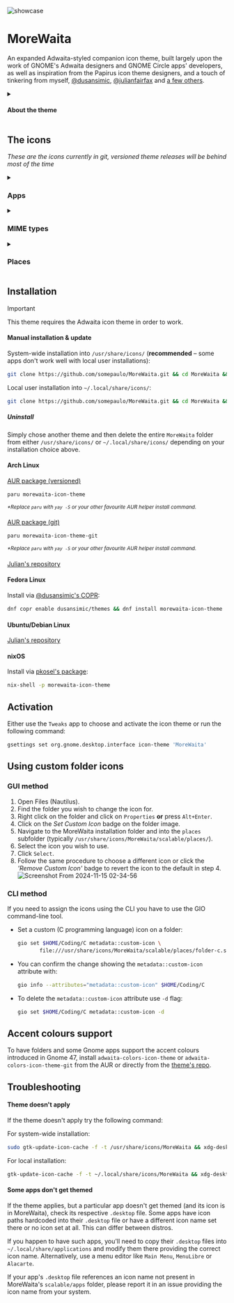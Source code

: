 ![showcase](https://repository-images.githubusercontent.com/543632052/128bfc42-325e-45be-b13f-d94529db059d)

# MoreWaita

An expanded Adwaita-styled companion icon theme, built largely upon the work of GNOME's Adwaita designers and GNOME Circle apps' developers, as well as inspiration from the Papirus icon theme designers, and a touch of tinkering from myself, [@dusansimic](https://github.com/dusansimic), [@julianfairfax](https://github.com/julianfairfax) and [a few others](https://github.com/somepaulo/MoreWaita/graphs/contributors).

<details>
<summary><h4>About the theme</h4></summary>

The purpose of this theme is to provide third-party apps with a consistent look and feel in Gnome Shell.

The goal of MoreWaita is to add to Adwaita, not modify it, and to do roughly what Breeze does for KDE. This theme does not override any Adwaita icons, nor any Gnome Circle apps icons, nor icons that generally fit into the Adwaita paradigm (like Transmission GTK). Currently, this theme is way less all-inclusive than many others, but the aim is to be on par with Papirus some day. However, this is (mostly) a one-man hobby effort, albeit with some greatly appreciated help, so suggestions, requests, PRs and contributions are very welcome. Please read CONTRIBUTING.md before submitting PRs.

For most icons, especially branded ones, the general idea is to stay as close as possible to the original icons – to the point of using them in full – and giving them the distinct Adwaita 'perspective' and general flatness. One thing this theme deviates from is the Gnome colour palette in brand icons – MoreWaita keeps the brand colours.

This theme is built and tested against vanilla Gnome on Arch Linux. If an icon is in the theme, but is not applying to your app, please open an issue and mention the icon name referenced in your app's `.desktop` file.
</details>

## The icons

_These are the icons currently in git, versioned theme releases will be behind most of the time_
<details>
<summary><h3>Apps</h3></summary>

![icon](./scalable/apps/abiword.svg "Abiword")
![icon](./scalable/apps/gnome-aisleriot.svg "Aisleriot Solitaire")
![icon](./scalable/apps/alacritty.svg "Alacritty")
![icon](./scalable/apps/androidstudio.svg "Android Studio")
![icon](./scalable/apps/android-studio-canary.svg "Android Studio Canary")
![icon](./scalable/apps/anydesk.svg "AnyDesk")
![icon](./scalable/apps/appflowy.svg "AppFlowy")
![icon](./scalable/apps/ardour.svg "Ardour")
![icon](./scalable/apps/atomix.svg "Atomix")
![icon](./scalable/apps/audacity.svg "Audacity")
![icon](./scalable/apps/betterbird.svg "Betterbird")
![icon](./scalable/apps/bitwarden.svg "Bitwarden")
![icon](./scalable/apps/bitwig-studio.svg "Bitwig Studio")
![icon](./scalable/apps/bleachbit.svg "Bleachbit")
![icon](./scalable/apps/blender.svg "Blender")
![icon](./scalable/apps/blockbench.svg "Blockbench")
![icon](./scalable/apps/brave-desktop.svg "Brave")
![icon](./scalable/apps/dev.bsnes.bsnes.svg "BSNES")
![icon](./scalable/apps/btop.svg "Btop")
![icon](./scalable/apps/calibre.svg "Calibre")
![icon](./scalable/apps/calibre-ebook-edit.svg "Calibre Editor")
![icon](./scalable/apps/calibre-viewer.svg "Calibre Viewer")
![icon](./scalable/apps/carla.svg "Carla")
![icon](./scalable/apps/carla-control.svg "Carla Control")
![icon](./scalable/apps/cawbird.svg "Cawbird")
![icon](./scalable/apps/accessories-character-map.svg "Character Map")
![icon](./scalable/apps/chromium-browser.svg "Chromium")
![icon](./scalable/apps/cider.svg "Cider")
![icon](./scalable/apps/clamtk.svg "ClamTK")
![icon](./scalable/apps/de.leopoldluley.Clapgrep.svg "Clapgrep")
![icon](./scalable/apps/com.github.rafostar.Clapper.svg "Clapper")
![icon](./scalable/apps/classicube.svg "ClassiCube")
![icon](./scalable/apps/CMakeSetup.svg "CMake Setup")
![icon](./scalable/apps/org.cockpit_project.CockpitClient.svg "Cockpit Client")
![icon](./scalable/apps/codeblocks.svg "Code::Blocks")
![icon](./scalable/apps/code-oss.svg "Code OSS")
![icon](./scalable/apps/corectrl.svg "CoreCtrl")
![icon](./scalable/apps/cups.svg "CUPS")
![icon](./scalable/apps/darktable.svg "Darktable")
![icon](./scalable/apps/resolve.svg "DaVinci Resolve")
![icon](./scalable/apps/dbeaver.svg "DBeaver")
![icon](./scalable/apps/deadbeef.svg "DeaDBeeF")
![icon](./scalable/apps/preferences-desktop-theme.svg "Desktop Preferences")
![icon](./scalable/apps/discord.svg "Discord")
![icon](./scalable/apps/discord-canary.svg "Discord Canary")
![icon](./scalable/apps/org.DolphinEmu.dolphin-emu.svg "Dolphin Emulator")
![icon](./scalable/apps/eclipse.svg "Eclipse")
![icon](./scalable/apps/electron.svg "Electron")
![icon](./scalable/apps/electrum.svg "Electrum")
![icon](./scalable/apps/io.element.Element.svg "Element")
![icon](./scalable/apps/endless-sky.svg "Endless Sky")
![icon](./scalable/apps/enpass.svg "Enpass")
![icon](./scalable/apps/etcher.svg "Etcher")
![icon](./scalable/apps/facebook-messenger.svg "Facebook Messenger")
![icon](./scalable/apps/org.fdroid.Repomaker.svg "F-Droid Repomaker")
![icon](./scalable/apps/figma.svg "Figma")
![icon](./scalable/apps/filezilla.svg "FileZilla")
![icon](./scalable/apps/firefox.svg "Firefox")
![icon](./scalable/apps/firefox-developer-edition.svg "Firefox Developer Edition")
![icon](./scalable/apps/firefox-nightly.svg "Firefox Nightly")
![icon](./scalable/apps/firewall-config.svg "Firewalld")
![icon](./scalable/apps/fish.svg "Fish Shell")
![icon](./scalable/apps/flightgear.svg "FlightGear")
![icon](./scalable/apps/fgcom.svg "FlightGear FGCom")
![icon](./scalable/apps/foobar2000.svg "Foobar 2000")
![icon](./scalable/apps/foot.svg "Foot")
![icon](./scalable/apps/freac.svg "Fre:ac")
![icon](./scalable/apps/freecad.svg "FreeCAD")
![icon](./scalable/apps/freedroidrpg.svg "FreeDroid RPG")
![icon](./scalable/apps/freetube.svg "FreeTube")
![icon](./scalable/apps/fuse-emulator.svg "Fuse Spectrum Emulator")
![icon](./scalable/apps/gda-browser-5.0.svg "Gda Browser")
![icon](./scalable/apps/gda-control-center.svg "Gda Control Center")
![icon](./scalable/apps/geany.svg "Geany")
![icon](./scalable/apps/genymotion.svg "Genymotion")
![icon](./scalable/apps/geogebra.svg "Geogebra")
![icon](./scalable/apps/gimp.svg "GIMP")
![icon](./scalable/apps/github-desktop.svg "GitHub Desktop")
![icon](./scalable/apps/gitkraken.svg "GitKraken")
![icon](./scalable/apps/godot.svg "Godot")
![icon](./scalable/apps/google-chrome.svg "Google Chrome")
![icon](./scalable/apps/google-earth.svg "Google Earth")
![icon](./scalable/apps/gparted.svg "GParted")
![icon](./scalable/apps/gpsd-logo.svg "GPSd")
![icon](./scalable/apps/grapejuice.svg "Grapejuice")
![icon](./scalable/apps/grapejuice-roblox-player.svg "Grapejuice Player")
![icon](./scalable/apps/grapejuice-roblox-studio.svg "Grapejuice Studio")
![icon](./scalable/apps/grub-customizer.svg "GRUB Customizer")
![icon](./scalable/apps/gsmartcontrol.svg "GSmartControl")
![icon](./scalable/apps/gtkterm.svg "GTKTerm")
![icon](./scalable/apps/gufw.svg "GUFW")
![icon](./scalable/apps/fr.handbrake.ghb.svg "Handbrake")
![icon](./scalable/apps/hardinfo.svg "Hardinfo")
![icon](./scalable/apps/headlines.svg "Headlines")
![icon](./scalable/apps/heroic.svg "Heroic Launcher")
![icon](./scalable/apps/hp_logo.svg "HP")
![icon](./scalable/apps/htop.svg "Htop")
![icon](./scalable/apps/hwloc.svg "Hardware Locality")
![icon](./scalable/apps/org.inkscape.Inkscape.svg "Inkscape")
![icon](./scalable/apps/input-remapper.svg "Input Remapper")
![icon](./scalable/apps/insomnia.svg "Insomnia")
![icon](./scalable/apps/java-openjdk.svg "Java")
![icon](./scalable/apps/jdownloader.svg "JDownloader")
![icon](./scalable/apps/fleet.svg "JetBrains Fleet")
![icon](./scalable/apps/intellij.svg "JetBrains IntelliJ IDEA")
![icon](./scalable/apps/clion.svg "JetBrains CLion")
![icon](./scalable/apps/datagrip.svg "JetBrains DataGrip")
![icon](./scalable/apps/dataspell.svg "JetBrains DataSpell")
![icon](./scalable/apps/goland.svg "JetBrains GoLand")
![icon](./scalable/apps/phpstorm.svg "JetBrains PhpStorm")
![icon](./scalable/apps/pycharm.svg "JetBrains PyCharm")
![icon](./scalable/apps/rider.svg "JetBrains Rider")
![icon](./scalable/apps/rubymine.svg "JetBrains RubyMine")
![icon](./scalable/apps/webstorm.svg "JetBrains WebStorm")
![icon](./scalable/apps/jetbrains-toolbox.svg "JetBrains Toolbox")
![icon](./scalable/apps/joplin.svg "Joplin")
![icon](./scalable/apps/josm.svg "JOSM")
![icon](./scalable/apps/julia.svg "Julia")
![icon](./scalable/apps/jupyter.svg "Jupyter")
![icon](./scalable/apps/kate.svg "Kate")
![icon](./scalable/apps/kdenlive.svg "KDEnlive")
![icon](./scalable/apps/keepassxc.svg "Keepass XC")
![icon](./scalable/apps/kicad.svg "KiCad")
![icon](./scalable/apps/kitty.svg "Kitty")
![icon](./scalable/apps/kolourpaint.svg "Kolourpaint")
![icon](./scalable/apps/krita.svg "Krita")
![icon](./scalable/apps/kruler.svg "Kruler")
![icon](./scalable/apps/kvantum.svg "Kvantum")
![icon](./scalable/apps/libreoffice-writer.svg "LibreOffice Writer")
![icon](./scalable/apps/libreoffice-calc.svg "LibreOffice Calc")
![icon](./scalable/apps/libreoffice-impress.svg "LibreOffice Impress")
![icon](./scalable/apps/libreoffice-draw.svg "LibreOffice Draw")
![icon](./scalable/apps/libreoffice-math.svg "LibreOffice Math")
![icon](./scalable/apps/libreoffice-base.svg "LibreOffice Base")
![icon](./scalable/apps/libreoffice-chart.svg "LibreOffice Chart")
![icon](./scalable/apps/libreoffice-basic.svg "LibreOffice Basic")
![icon](./scalable/apps/libreoffice-startcenter.svg "LibreOffice StartCenter")
![icon](./scalable/apps/librewolf.svg "Librewolf")
![icon](./scalable/apps/liferea.svg "Liferea")
![icon](./scalable/apps/lightworks.svg "Lightworks")
![icon](./scalable/apps/localsend.svg "LocalSend")
![icon](./scalable/apps/logseq.svg "Logseq")
![icon](./scalable/apps/lvim.svg "LunarVim")
![icon](./scalable/apps/mailspring.svg "Mailspring")
![icon](./scalable/apps/maple.svg "Maple")
![icon](./scalable/apps/mathematica.svg "Mathematica")
![icon](./scalable/apps/mattermost.svg "Mattermost")
![icon](./scalable/apps/MediathekView.svg "MediathekView")
![icon](./scalable/apps/mediainfo.svg "Mediainfo")
![icon](./scalable/apps/mega.svg "Mega")
![icon](./scalable/apps/com.tonikelope.MegaBasterd.svg "MegaBasterd")
![icon](./scalable/apps/net.kuribo64.melonDS.svg "melonDS")
![icon](./scalable/apps/menulibre.svg "Menulibre")
![icon](./scalable/apps/mercury.svg "Mercury")
![icon](./scalable/apps/micro.svg "Micro")
![icon](./scalable/apps/microsoft-edge.svg "Microsoft Edge")
![icon](./scalable/apps/minecraft.svg "Minecraft")
![icon](./scalable/apps/minetest.svg "Minetest")
![icon](./scalable/apps/mockoon.svg "Mockoon")
![icon](./scalable/apps/monero.svg "Monero")
![icon](./scalable/apps/mpv.svg "mpv")
![icon](./scalable/apps/mumble.svg "Mumble")
![icon](./scalable/apps/nvim.svg "Neovim")
![icon](./scalable/apps/netbeans.svg "NetBeans")
![icon](./scalable/apps/gnome-nettool.svg "Network Tools")
![icon](./scalable/apps/preferences-system-network.svg "Network Preferences")
![icon](./scalable/apps/network-wired.svg "Network Wired")
![icon](./scalable/apps/nextcloud.svg "NextCloud")
![icon](./scalable/apps/nheko.svg "Nheko")
![icon](./scalable/apps/nufraw.svg "nUFRaw")
![icon](./scalable/apps/nvidia.svg "nVidia Settings")
![icon](./scalable/apps/nvtop.svg "NVTOP")
![icon](./scalable/apps/com.obsproject.Studio.svg "OBS Studio")
![icon](./scalable/apps/obsidian.svg "Obsidian")
![icon](./scalable/apps/octave.svg "Octave")
![icon](./scalable/apps/okular.svg "Okular")
![icon](./scalable/apps/onetagger.svg "One Tagger")
![icon](./scalable/apps/org.onlyoffice.desktopeditors.svg "ONLYOFFICE")
![icon](./scalable/apps/openboard.svg "OpenBoard")
![icon](./scalable/apps/openra-cnc.svg "OpenRA Command & Conquer")
![icon](./scalable/apps/openra-d2k.svg "OpenRA Dune 2000")
![icon](./scalable/apps/openra-ra.svg "OpenRA Red Alert")
![icon](./scalable/apps/openrgb.svg "OpenRGB")
![icon](./scalable/apps/openscad.svg "OpenSCAD")
![icon](./scalable/apps/opensnitch-ui.svg "Open Snitch")
![icon](./scalable/apps/opera.svg "Opera")
![icon](./scalable/apps/osmscout-server.svg "OSM Scout")
![icon](./scalable/apps/opentoonz.svg "OpenToonz")
![icon](./scalable/apps/osu.svg "Osu")
![icon](./scalable/apps/pacseek.svg "Pacseek")
![icon](./scalable/apps/pamac.svg "Pamac")
![icon](./scalable/apps/org.parlatype.Parlatype.svg "Parlatype")
![icon](./scalable/apps/pavucontrol.svg "PulseAudio Volume Control")
![icon](./scalable/apps/pidgin.svg "Pidgin")
![icon](./scalable/apps/pinta.svg "Pinta")
![icon](./scalable/apps/net.poedit.Poedit.svg "Poedit")
![icon](./scalable/apps/popcorntime.svg "Popcorn Time")
![icon](./scalable/apps/portmaster.svg "Portmaster")
![icon](./scalable/apps/postman.svg "Postman")
![icon](./scalable/apps/org.gnome.PowerStats.svg "Power Statistics")
![icon](./scalable/apps/prismlauncher.svg "Prism Launcher")
![icon](./scalable/apps/projectM.svg "projectM")
![icon](./scalable/apps/protonmail-bridge.svg "Proton Mail")
![icon](./scalable/apps/protonmail-ie.svg "Proton Mail Import Export App")
![icon](./scalable/apps/protonvpn-gui.svg "Proton VPN")
![icon](./scalable/apps/pulsar.svg "Pulsar")
![icon](./scalable/apps/pure-maps.svg "Pure Maps")
![icon](./scalable/apps/qbittorrent.svg "qBitTorrent")
![icon](./scalable/apps/qgis.svg "QGIS")
![icon](./scalable/apps/qq.svg "QQ")
![icon](./scalable/apps/qt5ct.svg "Qt Control Center")
![icon](./scalable/apps/assistant.svg "Qt Assistant")
![icon](./scalable/apps/qdbusviewer.svg "Qt dbus Viewer")
![icon](./scalable/apps/QtProject-designer.svg "Qt Designer")
![icon](./scalable/apps/linguist.svg "Qt Linguist")
![icon](./scalable/apps/qv4l2.svg "Qt Video for Linux Utility")
![icon](./scalable/apps/io.github.quodlibet.QuodLibet.svg "QuodLibet")
![icon](./scalable/apps/io.github.quodlibet.ExFalso.svg "ExFalso")
![icon](./scalable/apps/qutebrowser.svg "Qute Browser")
![icon](./scalable/apps/rawtherapee.svg "RawTherapee")
![icon](./scalable/apps/retroarch.svg "Retro Arch")
![icon](./scalable/apps/rstudio.svg "RStudio")
![icon](./scalable/apps/rustdesk.svg "RustDesk")
![icon](./scalable/apps/ryujinx.svg "Ryujinx")
![icon](./scalable/apps/saber.svg "Saber")
![icon](./scalable/apps/scrcpy.svg "Scrcpy")
![icon](./scalable/apps/guiscrcpy.svg "GUI Scrcpy")
![icon](./scalable/apps/scribus.svg "Scribus")
![icon](./scalable/apps/session-desktop.svg "Session")
![icon](./scalable/apps/setzer.svg "Setzer")
![icon](./scalable/apps/shotwell.svg "Shotwell")
![icon](./scalable/apps/one.alynx.showmethekey.svg "Show Me the Key")
![icon](./scalable/apps/signal-desktop.svg "Signal")
![icon](./scalable/apps/skypeforlinux.svg "Skype")
![icon](./scalable/apps/slack.svg "Slack")
![icon](./scalable/apps/system-software-install.svg "Software")
![icon](./scalable/apps/soundconverter.svg "Sound Converter")
![icon](./scalable/apps/spek.svg "Spek")
![icon](./scalable/apps/spotify.svg "Spotify")
![icon](./scalable/apps/spyder.svg "Spyder")
![icon](./scalable/apps/sqlitebrowser.svg "DB Browser for SQLite")
![icon](./scalable/apps/standard-notes.svg "Standard Notes")
![icon](./scalable/apps/steam-icon.svg "Steam")
![icon](./scalable/apps/stellarium.svg "Stellarium")
![icon](./scalable/apps/stoken-gui.svg "Security Token")
![icon](./scalable/apps/strawberry.svg "Strawberry")
![icon](./scalable/apps/sublime-merge.svg "Sublime Merge")
![icon](./scalable/apps/sublime-text.svg "Sublime Text")
![icon](./scalable/apps/surfshark.svg "Surfshark")
![icon](./scalable/apps/suyu.svg "Suyu")
![icon](./scalable/apps/syncthing-gtk.svg "Syncthing")
![icon](./scalable/apps/teams.svg "Teams")
![icon](./scalable/apps/TeamViewer.svg "TeamViewer")
![icon](./scalable/apps/telegram.svg "Telegram")
![icon](./scalable/apps/texmaker.svg "Texmaker")
![icon](./scalable/apps/texstudio.svg "Texstudio")
![icon](./scalable/apps/thunderbird.svg "Thunderbird")
![icon](./scalable/apps/todoist.svg "Todoist")
![icon](./scalable/apps/tor-browser.svg "TOR Browser")
![icon](./scalable/apps/ungoogled-chromium.svg "Ungoogled Chromium")
![icon](./scalable/apps/unityhub.svg "Unity Hub")
![icon](./scalable/apps/unity-editor-icon.svg "Unity Editor")
![icon](./scalable/apps/via-nativia.svg "VIA")
![icon](./scalable/apps/viber.svg "Viber")
![icon](./scalable/apps/vim.svg "Vim")
![icon](./scalable/apps/virtualbox.svg "VirtualBox")
![icon](./scalable/apps/virt-manager.svg "Virtual Machine Manager")
![icon](./scalable/apps/visual-studio-code.svg "Visual Studio Code")
![icon](./scalable/apps/vivaldi.svg "Vivaldi")
![icon](./scalable/apps/vlc.svg "VLC")
![icon](./scalable/apps/vmware-workstation.svg "VMware Workstation")
![icon](./scalable/apps/vscodium.svg "VSCodium")
![icon](./scalable/apps/warpinator.svg "Warpinator")
![icon](./scalable/apps/waydroid.svg "Waydroid")
![icon](./scalable/apps/webcord.svg "Webcord")
![icon](./scalable/apps/wezterm.svg "Wezterm")
![icon](./scalable/apps/com.github.eneshecan.WhatsAppForLinux.svg "WhatsApp")
![icon](./scalable/apps/windscribe.svg "Windscribe")
![icon](./scalable/apps/wireshark.svg "Wireshark")
![icon](./scalable/apps/wonderpen.svg "WonderPen")
![icon](./scalable/apps/xdvi.svg "xdvi")
![icon](./scalable/apps/xonotic.svg "Xonotic")
![icon](./scalable/apps/xsane.svg "xSane")
![icon](./scalable/apps/yandex-browser.svg "Yandex Browser")
![icon](./scalable/apps/yuzu.svg "Yuzu")
![icon](./scalable/apps/zaproxy.svg "Zed Attack Proxy (ZAP)")
![icon](./scalable/apps/zathura.svg "Zathura")
![icon](./scalable/apps/zed.svg "Zed")
![icon](./scalable/apps/zen-browser.svg "Zen Browser")
![icon](./scalable/apps/Zoom.svg "Zoom")
![icon](./scalable/apps/zrythm.svg "Zrythm")
</details>
<details>
<summary><h3>MIME types</h3></summary>

![icon](./scalable/mimes/application-vnd.adobe.aftereffects.project.svg "Adobe AfterEffects Project")
![icon](./scalable/mimes/application-illustrator.svg "Adobe Illustrator")
![icon](./scalable/mimes/application-x-adobe-indesign.svg "Adobe InDesign")
![icon](./scalable/mimes/application-x-photoshop.svg "Adobe Photoshop")
![icon](./scalable/mimes/application-vnd.adobe.xd.svg "Adobe XD")
![icon](./scalable/mimes/android-package-archive.svg "APK")
![icon](./scalable/mimes/application-x-iso9600-appimage.svg "AppImage")
![icon](./scalable/mimes/text-x-arduino.svg "Arduino")
![icon](./scalable/mimes/application-x-audacity-project.svg "Audacity Project")
![icon](./scalable/mimes/application-octet-stream.svg "Binary")
![icon](./scalable/mimes/application-x-bitwig-studio.svg "Bitwig Studio")
![icon](./scalable/mimes/com.bitwig.BitwigStudio.audio-x.dawproject.svg "Bitwig Studio Project")
![icon](./scalable/mimes/text-x-c.svg "C")
![icon](./scalable/mimes/text-x-chdr.svg "C Header")
![icon](./scalable/mimes/text-x-cpp.svg "C++")
![icon](./scalable/mimes/text-x-cpphdr.svg "C++ Header")
![icon](./scalable/mimes/text-x-csharp.svg "C#")
![icon](./scalable/mimes/application-x-cd-image.svg "CD Image")
![icon](./scalable/mimes/text-x-clojure.svg "Clojure")
![icon](./scalable/mimes/application-vnd.comicbook+zip.svg "Comic Book")
![icon](./scalable/mimes/text-css.svg "CSS")
![icon](./scalable/mimes/application-x-deb.svg "deb")
![icon](./scalable/mimes/application-epub+zip.svg "eBook")
![icon](./scalable/mimes/application-vnd.flatpak.svg "Flatpak")
![icon](./scalable/mimes/text-x-go.svg "Go")
![icon](./scalable/mimes/application-x-godot-project.svg "Godot Project")
![icon](./scalable/mimes/application-vnd.iccprofile.svg "ICC Profile")
![icon](./scalable/mimes/text-x-java.svg "Java")
![icon](./scalable/mimes/application-x-java-archive.svg "Java Archive")
![icon](./scalable/mimes/text-x-javascript.svg "JavaScript")
![icon](./scalable/mimes/application-json.svg "JSON")
![icon](./scalable/mimes/text-x-julia.svg "Julia")
![icon](./scalable/mimes/application-x-ipynb+json.svg "Jupyter Notebook")
![icon](./scalable/mimes/application-loc+xml.svg "Location")
![icon](./scalable/mimes/text-x-lua.svg "Lua")
![icon](./scalable/mimes/text-x-makefile.svg "Makefile")
![icon](./scalable/mimes/application-mathematica.svg "Mathematica")
![icon](./scalable/mimes/application-mathematicaplayer.svg "Mathematica Player")
![icon](./scalable/mimes/application-vnd.wolfram.mathematica.package.svg "Mathematica Package")
![icon](./scalable/mimes/text-x-markdown.svg "Markdown")
![icon](./scalable/mimes/text-x-meson.svg "Meson")
![icon](./scalable/mimes/application-x-model.svg "Model")
![icon](./scalable/mimes/text-x-octave.svg "Octave")
![icon](./scalable/mimes/oasis-text.svg "Office Document")
![icon](./scalable/mimes/oasis-spreadsheet.svg "Office Spreadsheet")
![icon](./scalable/mimes/oasis-presentation.svg "Office Presentation")
![icon](./scalable/mimes/oasis-drawing.svg "Office Drawing")
![icon](./scalable/mimes/oasis-web.svg "Office HTML")
![icon](./scalable/mimes/oasis-database.svg "Office Database")
![icon](./scalable/mimes/oasis-formula.svg "Office Formula")
![icon](./scalable/mimes/oasis-master-document.svg "Office Master Document")
![icon](./scalable/mimes/oasis-empty.svg "Office Empty")
![icon](./scalable/mimes/oasis-text-template.svg "Office Document Template")
![icon](./scalable/mimes/oasis-spreadsheet-template.svg "Office Spreadsheet Template")
![icon](./scalable/mimes/oasis-presentation-template.svg "Office Presentation Template")
![icon](./scalable/mimes/oasis-drawing-template.svg "Office Drawing Template")
![icon](./scalable/mimes/oasis-web-template.svg "Office HTML Template")
![icon](./scalable/mimes/oasis-database-template.svg "Office Database Template")
![icon](./scalable/mimes/oasis-formula-template.svg "Office Formula Template")
![icon](./scalable/mimes/oasis-master-document-template.svg "Office Master Document Template")
![icon](./scalable/mimes/oasis-empty-template.svg "Office Empty Template")
![icon](./scalable/mimes/text-x-patch.svg "Patch")
![icon](./scalable/mimes/application-x-perl.svg "Perl")
![icon](./scalable/mimes/application-pgp-encrypted.svg "PGP Encrypted")
![icon](./scalable/mimes/application-pgp-keys.svg "PGP Key")
![icon](./scalable/mimes/application-pgp-signature.svg "PGP Signature")
![icon](./scalable/mimes/application-pkix-cert.svg "PGP Certificate")
![icon](./scalable/mimes/application-x-php.svg "PHP")
![icon](./scalable/mimes/application-postscript.svg "PostScript")
![icon](./scalable/mimes/text-x-python.svg "Python")
![icon](./scalable/mimes/application-x-python-bytecode.svg "Python Bytecode")
![icon](./scalable/mimes/text-x-r.svg "R")
![icon](./scalable/mimes/text-x-r-markdown.svg "R Markdown")
![icon](./scalable/mimes/application-x-rpm.svg "rpm")
![icon](./scalable/mimes/text-x-ruby.svg "Ruby")
![icon](./scalable/mimes/text-rust.svg "Rust")
![icon](./scalable/mimes/application-vnd.scribus.svg "Scribus")
![icon](./scalable/mimes/application-x-shellscript.svg "Shell Script")
![icon](./scalable/mimes/application-vnd.snap.svg "Snap")
![icon](./scalable/mimes/application-x-subrip.svg "Subtitles")
![icon](./scalable/mimes/text-x-tex.svg "TEX")
![icon](./scalable/mimes/application-x-theme.svg "Theme")
![icon](./scalable/mimes/application-toml.svg "TOML")
![icon](./scalable/mimes/application-x-bittorrent.svg "Torrent")
![icon](./scalable/mimes/text-x-gettext-translation.svg "Translation")
![icon](./scalable/mimes/text-x-gettext-translation-template.svg "Translation Template")
![icon](./scalable/mimes/application-x-gettext-translation.svg "Translation Compiled")
![icon](./scalable/mimes/text-x-typescript.svg "TypeScript")
![icon](./scalable/mimes/text-x-vala.svg "Vala")
![icon](./scalable/mimes/application-xml.svg "XML")
![icon](./scalable/mimes/application-x-xopp.svg "xApp")
![icon](./scalable/mimes/application-x-yaml.svg "YAML")
![icon](./scalable/mimes/virtualbox-hdd.svg "VirtualBox HDD Image")
![icon](./scalable/mimes/virtualbox-ova.svg "VirtualBox OVA Image")
![icon](./scalable/mimes/virtualbox-ovf.svg "VirtualBox OVF Image")
![icon](./scalable/mimes/virtualbox-vbox.svg "VirtualBox VBox Image")
![icon](./scalable/mimes/virtualbox-vbox-extpack.svg "VirtualBox VBox Extension Pack Image")
![icon](./scalable/mimes/virtualbox-vdi.svg "VirtualBox VDI Image")
![icon](./scalable/mimes/virtualbox-vhd.svg "VirtualBox VHD Image")
![icon](./scalable/mimes/virtualbox-vmdk.svg "VirtualBox VMDK Image")
</details>
<details>
<summary><h3>Places</h3></summary>

![icon](./scalable/places/folder-3dbenchy.svg "3DBenchy")
![icon](./scalable/places/folder-android.svg "Android")
![icon](./scalable/places/folder-appimage.svg "AppImage")
![icon](./scalable/places/folder-archlinux.svg "Arch Linux")
![icon](./scalable/places/folder-arduino.svg "Arduino")
![icon](./scalable/places/folder-backup.svg "Backup")
![icon](./scalable/places/folder-bitwig.svg "Bitwig")
![icon](./scalable/places/folder-blender.svg "Blender")
![icon](./scalable/places/folder-books.svg "Books")
![icon](./scalable/places/folder-c.svg "C")
![icon](./scalable/places/folder-camera.svg "Camera")
![icon](./scalable/places/folder-code.svg "Code")
![icon](./scalable/places/folder-codeberg.svg "Codeberg")
![icon](./scalable/places/folder-cplusplus.svg "C++")
![icon](./scalable/places/folder-csharp.svg "C#")
![icon](./scalable/places/folder-dropbox.svg "Dropbox")
![icon](./scalable/places/folder-earth.svg "Earth")
![icon](./scalable/places/folder-emacs.svg "Emacs")
![icon](./scalable/places/folder-extensions.svg "Extensions")
![icon](./scalable/places/folder-fedora.svg "Fedora")
![icon](./scalable/places/folder-flatpak.svg "Flatpak")
![icon](./scalable/places/folder-freecad.svg "FreeCAD")
![icon](./scalable/places/folder-games.svg "Games")
![icon](./scalable/places/folder-gimp.svg "GIMP")
![icon](./scalable/places/folder-git.svg "Git")
![icon](./scalable/places/folder-github.svg "GitHub")
![icon](./scalable/places/folder-gitlab.svg "GitLab")
![icon](./scalable/places/folder-globe.svg "Globe")
![icon](./scalable/places/folder-gnome.svg "GNOME")
![icon](./scalable/places/folder-go.svg "GO")
![icon](./scalable/places/folder-godot.svg "Godot")
![icon](./scalable/places/folder-google-drive.svg "Google Drive")
![icon](./scalable/places/folder-inkscape.svg "Inkscape")
![icon](./scalable/places/folder-java.svg "Java")
![icon](./scalable/places/folder-kde.svg "KDE")
![icon](./scalable/places/folder-kicad.svg "KiCad")
![icon](./scalable/places/folder-lua.svg "Lua")
![icon](./scalable/places/folder-mega.svg "Mega")
![icon](./scalable/places/folder-money.svg "Money")
![icon](./scalable/places/folder-neovim.svg "Neovim")
![icon](./scalable/places/folder-nextcloud.svg "NextCloud")
![icon](./scalable/places/folder-nix.svg "Nix")
![icon](./scalable/places/folder-onedrive.svg "OneDrive")
![icon](./scalable/places/folder-openscad.svg "OpenSCAD")
![icon](./scalable/places/folder-opensuse.svg "OpenSUSE")
![icon](./scalable/places/folder-platformio.svg "PlatformIO")
![icon](./scalable/places/folder-private.svg "Private")
![icon](./scalable/places/folder-projects.svg "Projects")
![icon](./scalable/places/folder-python.svg "Python")
![icon](./scalable/places/folder-r.svg "R")
![icon](./scalable/places/folder-redhat.svg "Red Hat")
![icon](./scalable/places/folder-ruby.svg "Ruby")
![icon](./scalable/places/folder-rust.svg "Rust")
![icon](./scalable/places/folder-school.svg "School")
![icon](./scalable/places/folder-screencast.svg "Screencast")
![icon](./scalable/places/folder-screenshot.svg "Screenshot")
![icon](./scalable/places/folder-shell.svg "Shell")
![icon](./scalable/places/folder-syncthing.svg "Syncthing")
![icon](./scalable/places/folder-temp.svg "Temp")
![icon](./scalable/places/folder-ubuntu.svg "Ubuntu")
![icon](./scalable/places/folder-user.svg "User")
![icon](./scalable/places/folder-vala.svg "Vala")
![icon](./scalable/places/folder-wine.svg "Wine")
![icon](./scalable/places/folder-work.svg "Work")

### Legacy Places

![icon](./scalable/places/folder-3dbenchy-legacy.svg "3DBenchy")
![icon](./scalable/places/folder-android-legacy.svg "Android")
![icon](./scalable/places/folder-appimage-legacy.svg "AppImage")
![icon](./scalable/places/folder-archlinux-legacy.svg "Arch Linux")
![icon](./scalable/places/folder-arduino-legacy.svg "Arduino")
![icon](./scalable/places/folder-backup-legacy.svg "Backup")
![icon](./scalable/places/folder-bitwig-legacy.svg "Bitwig")
![icon](./scalable/places/folder-blender-legacy.svg "Blender")
![icon](./scalable/places/folder-books-legacy.svg "Books")
![icon](./scalable/places/folder-c-legacy.svg "C")
![icon](./scalable/places/folder-camera-legacy.svg "Camera")
![icon](./scalable/places/folder-code-legacy.svg "Code")
![icon](./scalable/places/folder-codeberg-legacy.svg "Codeberg")
![icon](./scalable/places/folder-cplusplus-legacy.svg "C++")
![icon](./scalable/places/folder-csharp-legacy.svg "C#")
![icon](./scalable/places/folder-dropbox-legacy.svg "Dropbox")
![icon](./scalable/places/folder-earth-legacy.svg "Earth")
![icon](./scalable/places/folder-emacs-legacy.svg "Emacs")
![icon](./scalable/places/folder-extensions-legacy.svg "Extensions")
![icon](./scalable/places/folder-fedora-legacy.svg "Fedora")
![icon](./scalable/places/folder-flatpak-legacy.svg "Flatpak")
![icon](./scalable/places/folder-freecad-legacy.svg "FreeCAD")
![icon](./scalable/places/folder-games-legacy.svg "Games")
![icon](./scalable/places/folder-gimp-legacy.svg "GIMP")
![icon](./scalable/places/folder-git-legacy.svg "Git")
![icon](./scalable/places/folder-github-legacy.svg "GitHub")
![icon](./scalable/places/folder-gitlab-legacy.svg "GitLab")
![icon](./scalable/places/folder-globe-legacy.svg "Globe")
![icon](./scalable/places/folder-gnome-legacy.svg "GNOME")
![icon](./scalable/places/folder-go-legacy.svg "GO")
![icon](./scalable/places/folder-godot-legacy.svg "Godot")
![icon](./scalable/places/folder-google-drive-legacy.svg "Google Drive")
![icon](./scalable/places/folder-inkscape-legacy.svg "Inkscape")
![icon](./scalable/places/folder-java-legacy.svg "Java")
![icon](./scalable/places/folder-kde-legacy.svg "KDE")
![icon](./scalable/places/folder-kicad-legacy.svg "KiCad")
![icon](./scalable/places/folder-lua-legacy.svg "Lua")
![icon](./scalable/places/folder-mega-legacy.svg "Mega")
![icon](./scalable/places/folder-money-legacy.svg "Money")
![icon](./scalable/places/folder-neovim-legacy.svg "Neovim")
![icon](./scalable/places/folder-nextcloud-legacy.svg "NextCloud")
![icon](./scalable/places/folder-nix-legacy.svg "Nix")
![icon](./scalable/places/folder-onedrive-legacy.svg "OneDrive")
![icon](./scalable/places/folder-openscad-legacy.svg "OpenSCAD")
![icon](./scalable/places/folder-opensuse-legacy.svg "OpenSUSE")
![icon](./scalable/places/folder-platformio-legacy.svg "PlatformIO")
![icon](./scalable/places/folder-private-legacy.svg "Private")
![icon](./scalable/places/folder-projects-legacy.svg "Projects")
![icon](./scalable/places/folder-python-legacy.svg "Python")
![icon](./scalable/places/folder-r-legacy.svg "R")
![icon](./scalable/places/folder-redhat-legacy.svg "Red Hat")
![icon](./scalable/places/folder-ruby-legacy.svg "Ruby")
![icon](./scalable/places/folder-rust-legacy.svg "Rust")
![icon](./scalable/places/folder-school-legacy.svg "School")
![icon](./scalable/places/folder-screencast-legacy.svg "Screencast")
![icon](./scalable/places/folder-screenshot-legacy.svg "Screenshot")
![icon](./scalable/places/folder-shell-legacy.svg "Shell")
![icon](./scalable/places/folder-syncthing-legacy.svg "Syncthing")
![icon](./scalable/places/folder-temp-legacy.svg "Temp")
![icon](./scalable/places/folder-ubuntu-legacy.svg "Ubuntu")
![icon](./scalable/places/folder-user-legacy.svg "User")
![icon](./scalable/places/folder-vala-legacy.svg "Vala")
![icon](./scalable/places/folder-wine-legacy.svg "Wine")
![icon](./scalable/places/folder-work-legacy.svg "Work")
</details>

## Installation

> [!IMPORTANT]
> This theme requires the Adwaita icon theme in order to work.

#### Manual installation & update

System-wide installation into `/usr/share/icons/` (**recommended** – some apps don't work well with local user installations):

```sh
git clone https://github.com/somepaulo/MoreWaita.git && cd MoreWaita && sudo ./install.sh
```

Local user installation into `~/.local/share/icons/`:

```sh
git clone https://github.com/somepaulo/MoreWaita.git && cd MoreWaita && ./install.sh
```

##### Uninstall

Simply chose another theme and then delete the entire `MoreWaita` folder from either `/usr/share/icons/` or `~/.local/share/icons/` depending on your installation choice above.

#### Arch Linux

[AUR package (versioned)](https://aur.archlinux.org/packages/morewaita-icon-theme)

```sh
paru morewaita-icon-theme
```
<sup>_*Replace `paru` with `yay -S` or your other favourite AUR helper install command._</sup>

[AUR package (git)](https://aur.archlinux.org/packages/morewaita-icon-theme-git)

```sh
paru morewaita-icon-theme-git
```
<sup>_*Replace `paru` with `yay -S` or your other favourite AUR helper install command._</sup>

[Julian's repository](https://gitlab.com/julianfairfax/package-repo#how-to-add-repository-for-arch-based-linux-distributions)

#### Fedora Linux

Install via [@dusansimic's COPR](https://copr.fedorainfracloud.org/coprs/dusansimic/themes):

```sh
dnf copr enable dusansimic/themes && dnf install morewaita-icon-theme
```

#### Ubuntu/Debian Linux

[Julian's repository](https://gitlab.com/julianfairfax/package-repo#how-to-add-repository-for-debian-based-linux-distributions)

#### nixOS

Install via [pkosel's package](https://search.nixos.org/packages?channel=unstable&show=morewaita-icon-theme):

```sh
nix-shell -p morewaita-icon-theme
```

## Activation

Either use the `Tweaks` app to choose and activate the icon theme or run the following command:

```sh
gsettings set org.gnome.desktop.interface icon-theme 'MoreWaita'
```

## Using custom folder icons

### GUI method

1. Open Files (Nautilus).
2. Find the folder you wish to change the icon for.
3. Right click on the folder and click on `Properties` __or__ press `Alt+Enter`. 
4. Click on the _Set Custom Icon_ badge on the folder image.
5. Navigate to the MoreWaita installation folder and into the `places` subfolder (typically `/usr/share/icons/MoreWaita/scalable/places/`).
6. Select the icon you wish to use.
7. Click `Select`.
8. Follow the same procedure to choose a different icon or click the _'Remove Custom Icon'_ badge to revert the icon to the default in step 4.  
![Screenshot From 2024-11-15 02-34-56](https://github.com/user-attachments/assets/a21e270d-b75e-4bf3-85d2-c3bc47b769ce)

### CLI method

If you need to assign the icons using the CLI you have to use the GIO command-line tool.


- Set a custom (C programming language) icon on a folder:

    ```sh
    gio set $HOME/Coding/C metadata::custom-icon \
           file:///usr/share/icons/MoreWaita/scalable/places/folder-c.svg
    ```

- You can confirm the change showing the `metadata::custom-icon` attribute with:

    ```sh
    gio info --attributes="metadata::custom-icon" $HOME/Coding/C
    ```

- To delete the `metadata::custom-icon` attribute use `-d` flag:

    ```sh
    gio set $HOME/Coding/C metadata::custom-icon -d
    ```

## Accent colours support

To have folders and some Gnome apps support the accent colours introduced in Gnome 47, install `adwaita-colors-icon-theme` or `adwaita-colors-icon-theme-git` from the AUR or directly from the [theme's repo](https://github.com/dpejoh/Adwaita-colors).

## Troubleshooting

#### Theme doesn't apply

If the theme doesn't apply try the following command:

For system-wide installation:

```sh
sudo gtk-update-icon-cache -f -t /usr/share/icons/MoreWaita && xdg-desktop-menu forceupdate
```

For local installation:

```sh
gtk-update-icon-cache -f -t ~/.local/share/icons/MoreWaita && xdg-desktop-menu forceupdate
```

#### Some apps don't get themed

If the theme applies, but a particular app doesn't get themed (and its icon is in MoreWaita), check its respective `.desktop` file. Some apps have icon paths hardcoded into their `.desktop` file or have a different icon name set there or no icon set at all. This can differ between distros.

If you happen to have such apps, you'll need to copy their `.desktop` files into `~/.local/share/applications` and modify them there providing the correct icon name. Alternatively, use a menu editor like `Main Menu`, `MenuLibre` or `Alacarte`.

If your app's `.desktop` file references an icon name not present in MoreWaita's `scalable/apps` folder, please report it in an issue providing the icon name from your system.

